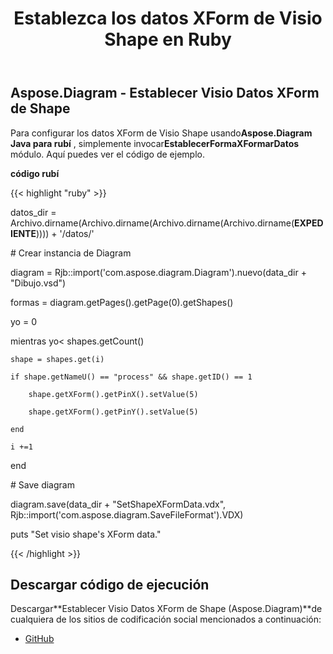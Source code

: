﻿---
title: Establezca los datos XForm de Visio Shape en Ruby
type: docs
weight: 150
url: /es/java/set-visio-shape-s-xform-data-in-ruby/
---
## **Aspose.Diagram - Establecer Visio Datos XForm de Shape**
 Para configurar los datos XForm de Visio Shape usando**Aspose.Diagram Java para rubí** , simplemente invocar**EstablecerFormaXFormarDatos** módulo. Aquí puedes ver el código de ejemplo.

**código rubí**

{{< highlight "ruby" >}}

 datos_dir = Archivo.dirname(Archivo.dirname(Archivo.dirname(Archivo.dirname(__EXPEDIENTE__)))) + '/datos/'

\# Crear instancia de Diagram

diagram = Rjb::import('com.aspose.diagram.Diagram').nuevo(data_dir + "Dibujo.vsd")

formas = diagram.getPages().getPage(0).getShapes()

yo = 0

 mientras yo< shapes.getCount()

    shape = shapes.get(i)

    if shape.getNameU() == "process" && shape.getID() == 1

        shape.getXForm().getPinX().setValue(5)

        shape.getXForm().getPinY().setValue(5)

    end

    i +=1

end

\# Save diagram

diagram.save(data_dir + "SetShapeXFormData.vdx", Rjb::import('com.aspose.diagram.SaveFileFormat').VDX)

puts "Set visio shape's XForm data."

{{< /highlight >}}
## **Descargar código de ejecución**
 Descargar**Establecer Visio Datos XForm de Shape (Aspose.Diagram)**de cualquiera de los sitios de codificación social mencionados a continuación:

- [GitHub](https://github.com/asposediagram/Aspose.Diagram-for-Java/blob/master/Plugins/Aspose_Diagram_Java_for_Ruby/lib/asposediagramjava/Shapes/setshapexformdata.rb)
